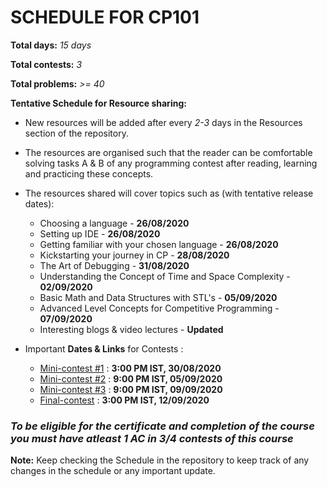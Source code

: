 # SCHEDULE FOR CP101

**Total days:** *15 days*

**Total contests:** *3*

**Total problems:** *>= 40*

**Tentative Schedule for Resource sharing:**

- New resources will be added after every _2-3_ days in the Resources section of the repository.

- The resources are organised such that the reader can be comfortable solving tasks A & B of any programming contest after reading, learning and practicing these concepts.

- The resources shared will cover topics such as (with tentative release dates):
    
    - Choosing a language - **26/08/2020**
    - Setting up IDE - **26/08/2020**
    - Getting familiar with your chosen language - **26/08/2020**
    - Kickstarting your journey in CP - **28/08/2020**
    - The Art of Debugging - **31/08/2020**
    - Understanding the Concept of Time and Space Complexity - **02/09/2020**
    - Basic Math and Data Structures with STL's - **05/09/2020**
    - Advanced Level Concepts for Competitive Programming - **07/09/2020**
    - Interesting blogs & video lectures - **Updated**

- Important **Dates & Links** for Contests : 
    - [Mini-contest #1](https://www.hackerrank.com/cp101-minicontest-1) : **3:00 PM IST, 30/08/2020**
    - [Mini-contest #2](https://www.hackerrank.com/cp101-mincontest-2) : **9:00 PM IST, 05/09/2020**
    - [Mini-contest #3](https://www.hackerrank.com/cp101-mini-contest3) : **9:00 PM IST, 09/09/2020**
    - [Final-contest](http://www.hackerrank.com/cp101-final-contest) : **3:00 PM IST, 12/09/2020**

### **_To be eligible for the certificate and completion of the course you must have atleast 1 AC in 3/4 contests of this course_**

**Note:** Keep checking the Schedule in the repository to keep track of any changes in the schedule or any important update.

